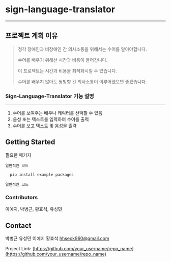 # sign-language-translator
------------
## 프로젝트 계획 이유
> 청각 장애인과 비장애인 간 의사소통을 위해서는 수어를 알아야합니다.
> 
> 수어를 배우기 위해선 시간과 비용이 들어갑니다.
>
> 이 프로젝트는 시간과 비용을 최적화시킬 수 있습니다.
>
> 수어를 배우지 않아도 쌍방향 간 의사소통이 이루어졌으면 좋겠습니다.

### Sign-Language-Translator 기능 설명
------------
1. 수어를 보여주는 배우나 캐릭터를 선택할 수 있음
2. 음성 또는 텍스트를 입력하여 수어를 출력
3. 수어를 보고 텍스트 및 음성을 출력

## Getting Started
필요한 패키지

```
일반적인 코드 

  pip install example packages

일반적인 코드
 ``` 
 


### Contributors
이예지, 박병근, 황효석, 유성민

## Contact
박병근 
유성민 
이예지 
황효석 hhseok960@gmail.com

Project Link: [https://github.com/your_username/repo_name](https://github.com/your_username/repo_name)
